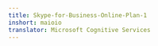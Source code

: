 ```yaml
---
title: Skype-for-Business-Online-Plan-1
inshort: maioio
translator: Microsoft Cognitive Services
---
```




